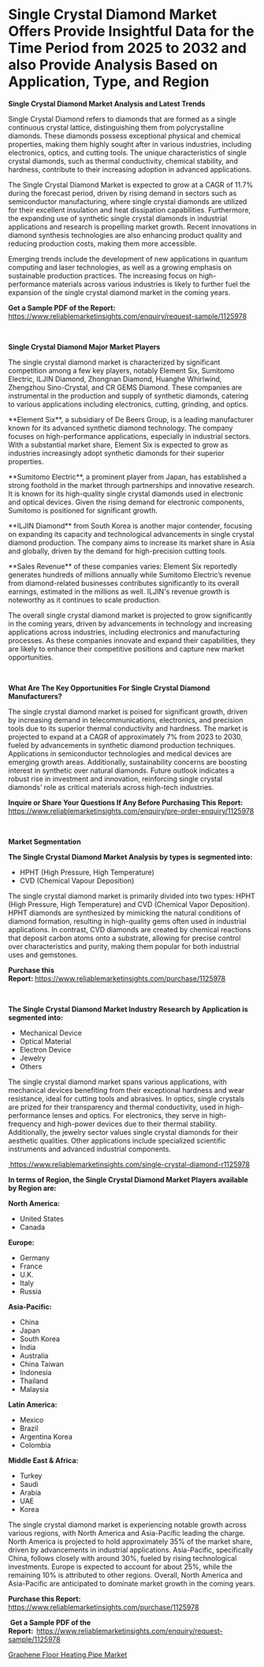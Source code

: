 <p><h1>Single Crystal Diamond Market Offers Provide Insightful Data for the Time Period from 2025 to 2032 and also Provide Analysis Based on Application, Type, and Region</h1></p><p><strong>Single Crystal Diamond Market Analysis and Latest Trends</strong></p>
<p><p>Single Crystal Diamond refers to diamonds that are formed as a single continuous crystal lattice, distinguishing them from polycrystalline diamonds. These diamonds possess exceptional physical and chemical properties, making them highly sought after in various industries, including electronics, optics, and cutting tools. The unique characteristics of single crystal diamonds, such as thermal conductivity, chemical stability, and hardness, contribute to their increasing adoption in advanced applications.</p><p>The Single Crystal Diamond Market is expected to grow at a CAGR of 11.7% during the forecast period, driven by rising demand in sectors such as semiconductor manufacturing, where single crystal diamonds are utilized for their excellent insulation and heat dissipation capabilities. Furthermore, the expanding use of synthetic single crystal diamonds in industrial applications and research is propelling market growth. Recent innovations in diamond synthesis technologies are also enhancing product quality and reducing production costs, making them more accessible.</p><p>Emerging trends include the development of new applications in quantum computing and laser technologies, as well as a growing emphasis on sustainable production practices. The increasing focus on high-performance materials across various industries is likely to further fuel the expansion of the single crystal diamond market in the coming years.</p></p>
<p><strong>Get a Sample PDF of the Report:&nbsp;</strong> <a href="https://www.reliablemarketinsights.com/enquiry/request-sample/1125978?utm_campaign=3258&utm_medium=2&utm_source=Github&utm_content=ia&utm_term=02042025&utm_id=single-crystal-diamond">https://www.reliablemarketinsights.com/enquiry/request-sample/1125978</a></p>
<p>&nbsp;</p>
<p><strong>Single Crystal Diamond Major Market Players</strong></p>
<p><p>The single crystal diamond market is characterized by significant competition among a few key players, notably Element Six, Sumitomo Electric, ILJIN Diamond, Zhongnan Diamond, Huanghe Whirlwind, Zhengzhou Sino-Crystal, and CR GEMS Diamond. These companies are instrumental in the production and supply of synthetic diamonds, catering to various applications including electronics, cutting, grinding, and optics.</p><p>**Element Six**, a subsidiary of De Beers Group, is a leading manufacturer known for its advanced synthetic diamond technology. The company focuses on high-performance applications, especially in industrial sectors. With a substantial market share, Element Six is expected to grow as industries increasingly adopt synthetic diamonds for their superior properties.</p><p>**Sumitomo Electric**, a prominent player from Japan, has established a strong foothold in the market through partnerships and innovative research. It is known for its high-quality single crystal diamonds used in electronic and optical devices. Given the rising demand for electronic components, Sumitomo is positioned for significant growth.</p><p>**ILJIN Diamond** from South Korea is another major contender, focusing on expanding its capacity and technological advancements in single crystal diamond production. The company aims to increase its market share in Asia and globally, driven by the demand for high-precision cutting tools.</p><p>**Sales Revenue** of these companies varies: Element Six reportedly generates hundreds of millions annually while Sumitomo Electric’s revenue from diamond-related businesses contributes significantly to its overall earnings, estimated in the millions as well. ILJIN's revenue growth is noteworthy as it continues to scale production.</p><p>The overall single crystal diamond market is projected to grow significantly in the coming years, driven by advancements in technology and increasing applications across industries, including electronics and manufacturing processes. As these companies innovate and expand their capabilities, they are likely to enhance their competitive positions and capture new market opportunities.</p></p>
<p>&nbsp;</p>
<p><strong>What Are The Key Opportunities For Single Crystal Diamond Manufacturers?</strong></p>
<p><p>The single crystal diamond market is poised for significant growth, driven by increasing demand in telecommunications, electronics, and precision tools due to its superior thermal conductivity and hardness. The market is projected to expand at a CAGR of approximately 7% from 2023 to 2030, fueled by advancements in synthetic diamond production techniques. Applications in semiconductor technologies and medical devices are emerging growth areas. Additionally, sustainability concerns are boosting interest in synthetic over natural diamonds. Future outlook indicates a robust rise in investment and innovation, reinforcing single crystal diamonds’ role as critical materials across high-tech industries.</p></p>
<p><strong>Inquire or Share Your Questions If Any Before Purchasing This Report:</strong> <a href="https://www.reliablemarketinsights.com/enquiry/pre-order-enquiry/1125978?utm_campaign=3258&utm_medium=2&utm_source=Github&utm_content=ia&utm_term=02042025&utm_id=single-crystal-diamond">https://www.reliablemarketinsights.com/enquiry/pre-order-enquiry/1125978</a></p>
<p>&nbsp;</p>
<p><strong>Market Segmentation</strong></p>
<p><strong>The Single Crystal Diamond Market Analysis by types is segmented into:</strong></p>
<p><ul><li>HPHT (High Pressure, High Temperature)</li><li>CVD (Chemical Vapour Deposition)</li></ul></p>
<p><p>The single crystal diamond market is primarily divided into two types: HPHT (High Pressure, High Temperature) and CVD (Chemical Vapor Deposition). HPHT diamonds are synthesized by mimicking the natural conditions of diamond formation, resulting in high-quality gems often used in industrial applications. In contrast, CVD diamonds are created by chemical reactions that deposit carbon atoms onto a substrate, allowing for precise control over characteristics and purity, making them popular for both industrial uses and gemstones.</p></p>
<p><strong>Purchase this Report:&nbsp;</strong><a href="https://www.reliablemarketinsights.com/purchase/1125978?utm_campaign=3258&utm_medium=2&utm_source=Github&utm_content=ia&utm_term=02042025&utm_id=single-crystal-diamond">https://www.reliablemarketinsights.com/purchase/1125978</a></p>
<p>&nbsp;</p>
<p><strong>The Single Crystal Diamond Market Industry Research by Application is segmented into:</strong></p>
<p><ul><li>Mechanical Device</li><li>Optical Material</li><li>Electron Device</li><li>Jewelry</li><li>Others</li></ul></p>
<p><p>The single crystal diamond market spans various applications, with mechanical devices benefiting from their exceptional hardness and wear resistance, ideal for cutting tools and abrasives. In optics, single crystals are prized for their transparency and thermal conductivity, used in high-performance lenses and optics. For electronics, they serve in high-frequency and high-power devices due to their thermal stability. Additionally, the jewelry sector values single crystal diamonds for their aesthetic qualities. Other applications include specialized scientific instruments and advanced industrial components.</p></p>
<p><a href="https://www.reliablemarketinsights.com/single-crystal-diamond-r1125978?utm_campaign=3258&utm_medium=2&utm_source=Github&utm_content=ia&utm_term=02042025&utm_id=single-crystal-diamond">&nbsp;https://www.reliablemarketinsights.com/single-crystal-diamond-r1125978</a></p>
<p><strong>In terms of Region, the Single Crystal Diamond Market Players available by Region are:</strong></p>
<p>
    <p> <strong> North America: </strong>
        <ul>
            <li>United States</li>
            <li>Canada</li>
        </ul>
        </p> 
    <p> <strong> Europe: </strong>
        <ul>
            <li>Germany</li>
            <li>France</li>
            <li>U.K.</li>
            <li>Italy</li>
            <li>Russia</li>
        </ul>
        </p> 
    <p> <strong> Asia-Pacific: </strong>
        <ul>
            <li>China</li>
            <li>Japan</li>
            <li>South Korea</li>
            <li>India</li>
            <li>Australia</li>
            <li>China Taiwan</li>
            <li>Indonesia</li>
            <li>Thailand</li>
            <li>Malaysia</li>
        </ul>
        </p> 
    <p> <strong> Latin America: </strong>
        <ul>
            <li>Mexico</li>
            <li>Brazil</li>
            <li>Argentina Korea</li>
            <li>Colombia</li>
        </ul>
        </p> 
    <p> <strong> Middle East & Africa: </strong>
        <ul>
            <li>Turkey</li>
            <li>Saudi</li>
            <li>Arabia</li>
            <li>UAE</li>
            <li>Korea</li>
        </ul>
    </p>
    </p>
<p><p>The single crystal diamond market is experiencing notable growth across various regions, with North America and Asia-Pacific leading the charge. North America is projected to hold approximately 35% of the market share, driven by advancements in industrial applications. Asia-Pacific, specifically China, follows closely with around 30%, fueled by rising technological investments. Europe is expected to account for about 25%, while the remaining 10% is attributed to other regions. Overall, North America and Asia-Pacific are anticipated to dominate market growth in the coming years.</p></p>
<p><strong>Purchase this Report: </strong><a href="https://www.reliablemarketinsights.com/purchase/1125978?utm_campaign=3258&utm_medium=2&utm_source=Github&utm_content=ia&utm_term=02042025&utm_id=single-crystal-diamond">https://www.reliablemarketinsights.com/purchase/1125978</a></p>
<p>&nbsp;<strong>Get a Sample PDF of the Report:&nbsp;&nbsp;</strong><a href="https://www.reliablemarketinsights.com/enquiry/request-sample/1125978?utm_campaign=3258&utm_medium=2&utm_source=Github&utm_content=ia&utm_term=02042025&utm_id=single-crystal-diamond">https://www.reliablemarketinsights.com/enquiry/request-sample/1125978</a></p>
<p><strong></strong></p>
<p><p><a href="https://github.com/saoneubeh8/Market-Research-Report-List-1/blob/main/graphene-floor-heating-pipe-market.md?utm_campaign=3258&utm_medium=2&utm_source=Github&utm_content=ia&utm_term=02042025&utm_id=single-crystal-diamond">Graphene Floor Heating Pipe Market</a></p></p>